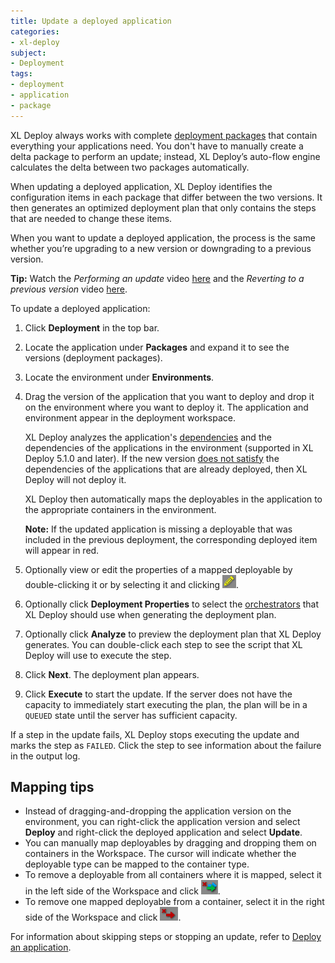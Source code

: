 ```yaml
---
title: Update a deployed application
categories:
- xl-deploy
subject:
- Deployment
tags:
- deployment
- application
- package
---
```


XL Deploy always works with complete [deployment packages](/xl-deploy/concept/preparing-your-application-for-xl-deploy.html#whats-in-an-application-deployment-package) that contain everything your applications need. You don't have to manually create a delta package to perform an update; instead, XL Deploy’s auto-flow engine calculates the delta between two packages automatically.

When updating a deployed application, XL Deploy identifies the configuration items in each package that differ between the two versions. It then generates an optimized deployment plan that only contains the steps that are needed to change these items.

When you want to update a deployed application, the process is the same whether you’re upgrading to a new version or downgrading to a previous version.

**Tip:** Watch the *Performing an update* video [here](https://www.youtube.com/watch?v=S8HuaxCJA00&list=PLIIv46GEoJ7ZvQd4BbzdMLaH0tc-gYyA1&index=6) and the *Reverting to a previous version* video [here](https://www.youtube.com/watch?v=zfmu75XocCg&list=PLIIv46GEoJ7ZvQd4BbzdMLaH0tc-gYyA1&index=7).

To update a deployed application:

1. Click **Deployment** in the top bar.
1. Locate the application under **Packages** and expand it to see the versions (deployment packages).
1. Locate the environment under **Environments**.
1. Drag the version of the application that you want to deploy and drop it on the environment where you want to deploy it. The application and environment appear in the deployment workspace.

    XL Deploy analyzes the application's [dependencies](/xl-deploy/concept/application-dependencies-in-xl-deploy.html) and the dependencies of the applications in the environment (supported in XL Deploy 5.1.0 and later). If the new version [does not satisfy](/xl-deploy/concept/how-xl-deploy-checks-application-dependencies.html) the dependencies of the applications that are already deployed, then XL Deploy will not deploy it.

    XL Deploy then automatically maps the deployables in the application to the appropriate containers in the environment.

    **Note:** If the updated application is missing a deployable that was included in the previous deployment, the corresponding deployed item will appear in red.

1. Optionally view or edit the properties of a mapped deployable by double-clicking it or by selecting it and clicking ![Edit deployed](/images/button_edit_deployed.png).
1. Optionally click **Deployment Properties** to select the [orchestrators](/xl-deploy/concept/understanding-orchestrators.html) that XL Deploy should use when generating the deployment plan.
1. Optionally click **Analyze** to preview the deployment plan that XL Deploy generates. You can double-click each step to see the script that XL Deploy will use to execute the step.
1. Click **Next**. The deployment plan appears.
1. Click **Execute** to start the update. If the server does not have the capacity to immediately start executing the plan, the plan will be in a `QUEUED` state until the server has sufficient capacity. 

If a step in the update fails, XL Deploy stops executing the update and marks the step as `FAILED`. Click the step to see information about the failure in the output log.

## Mapping tips

* Instead of dragging-and-dropping the application version on the environment, you can right-click the application version and select **Deploy** and right-click the deployed application and select **Update**.
* You can manually map deployables by dragging and dropping them on containers in the Workspace. The cursor will indicate whether the deployable type can be mapped to the container type.
* To remove a deployable from all containers where it is mapped, select it in the left side of the Workspace and click ![Remove deployed from all containers](/images/remove_deployed.png).
* To remove one mapped deployable from a container, select it in the right side of the Workspace and click ![Remove deployed](/images/button_remove_deployed.png).

For information about skipping steps or stopping an update, refer to [Deploy an application](/xl-deploy/how-to/deploy-an-application.html).

